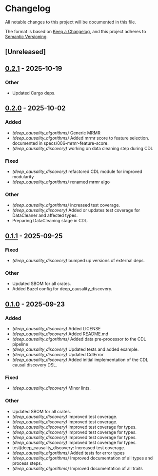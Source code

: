 # Changelog

All notable changes to this project will be documented in this file.

The format is based on [Keep a Changelog](https://keepachangelog.com/en/1.0.0/),
and this project adheres to [Semantic Versioning](https://semver.org/spec/v2.0.0.html).

## [Unreleased]

## [0.2.1](https://github.com/deepcausality-rs/deep_causality/compare/deep_causality_discovery-v0.2.0...deep_causality_discovery-v0.2.1) - 2025-10-19

### Other

- Updated Cargo deps.

## [0.2.0](https://github.com/deepcausality-rs/deep_causality/compare/deep_causality_discovery-v0.1.1...deep_causality_discovery-v0.2.0) - 2025-10-02

### Added

- *(deep_causality_algorithms)* Generic MRMR
- *(deep_causality_algorithms)* Added mrmr score to feature selection. documented in specs/006-mrmr-feature-score.
- *(deep_causality_discovery)* working on data cleaning step during CDL

### Fixed

- *(deep_causality_discovery)* refactored CDL module for improved modularity
- *(deep_causality_algorithms)* renamed mrmr algo

### Other

- *(deep_causality_algorithms)* increased test coverage.
- *(deep_causality_discovery)* Added or updates test coverage for DataCleaner and affected types.
- Preparing DataCleaning stage in CDL.

## [0.1.1](https://github.com/deepcausality-rs/deep_causality/compare/deep_causality_discovery-v0.1.0...deep_causality_discovery-v0.1.1) - 2025-09-25

### Fixed

- *(deep_causality_discovery)* bumped up versions of external deps.

### Other

- Updated SBOM for all crates.
- Added Bazel config for deep_causality_discovery.

## [0.1.0](https://github.com/marvin-hansen/deep_causality/releases/tag/deep_causality_discovery-v0.1.0) - 2025-09-23

### Added

- *(deep_causality_discovery)* Added LICENSE
- *(deep_causality_discovery)* Added README.md
- *(deep_causality_algorithms)* Added data pre-processor to the CDL pipeline
- *(deep_causality_discovery)* Updated tests and added example.
- *(deep_causality_discovery)* Updated CdlError
- *(deep_causality_discovery)* Added initial implementation of the CDL causal discovery DSL.

### Fixed

- *(deep_causality_discovery)* Minor lints.

### Other

- Updated SBOM for all crates.
- *(deep_causality_discovery)* Improved test coverage.
- *(deep_causality_discovery)* Improved test coverage.
- *(deep_causality_discovery)* Improved test coverage for types.
- *(deep_causality_discovery)* Improved test coverage for types.
- *(deep_causality_discovery)* Improved test coverage for types.
- *(deep_causality_discovery)* Improved test coverage for types.
- test(deep_causality_discovery: Increased test coverage.
- *(deep_causality_algorithms)* Added tests for error types
- *(deep_causality_algorithms)* Improved documentation of all types and process steps.
- *(deep_causality_algorithms)* Improved documentation of all traits
